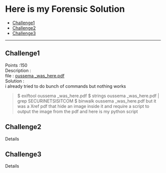 # Here is my Forensic Solution
- [Challenge1](#challenge1)
- [Challenge2](#challenge2)
- [Challenge3](#challenge3)

---
## Challenge1
Points :150 <br />
Description : <br />
file : 	[oussema _was_here.pdf](oussema-_was_here.pdf) <br />
Solution : 	<br />
i already tried to do bunch of commands but nothing works
>$ exiftool oussema _was_here.pdf
>$ strings oussema _was_here.pdf | grep SECURINETSISITCOM
>$ binwalk oussema _was_here.pdf
but it was a Xref pdf that hide an image inside it and require a script to output the image from the pdf 
and here is my python script

## Challenge2
Details
## Challenge3
Details 

